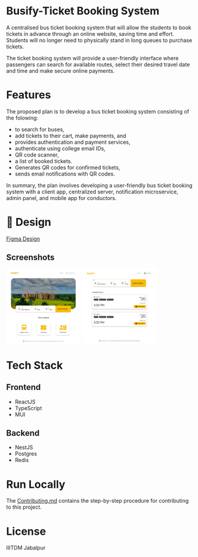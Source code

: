 # Busify-Ticket Booking System

A centralised bus ticket booking system that will allow the students to book tickets in advance through an online website, saving time and effort. Students will no longer need to physically stand in long queues to purchase tickets.

The ticket booking system will provide a user-friendly interface where passengers can search for available routes, select their desired travel date and time and make secure online payments.

# Features

The proposed plan is to develop a bus ticket booking system consisting of the folowing:

- to search for buses,
- add tickets to their cart, make payments, and
- provides authentication and payment services,
- authenticate using college email IDs,
- QR code scanner,
- a list of booked tickets.
- Generates QR codes for confirmed tickets,
- sends email notifications with QR codes.

In summary, the plan involves developing a user-friendly bus ticket booking system with a client app, centralized server, notification microservice, admin panel, and mobile app for conductors.

# 🔗 Design

[Figma Design](https://www.figma.com/file/DCKxO44wwjeAxmUHLvZ5wT/Busify?type=design&node-id=31%3A208&t=7aXZk7qlTON3A8C3-1)

## Screenshots

<img src="./assets/images/Home.png" alt="Alt Text" justify-content="auto" width="200" height="200"></img>
<img src="./assets/images/Feed.png" alt="Alt Text" justify-content="auto" width="200" height="200"></img>

# Tech Stack

## Frontend

- ReactJS
- TypeScript
- MUI

## Backend

- NestJS
- Postgres
- Redis

# Run Locally

The [Contributing.md](Contributing.md) contains the step-by-step procedure for contributing to this project.

# License

IIITDM Jabalpur
